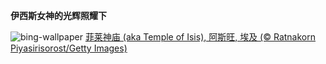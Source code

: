 
**伊西斯女神的光辉照耀下**

![bing-wallpaper](https://www.bing.com/th?id=OHR.TemplePhilae_ZH-CN1232015188_1920x1080.jpg)
[菲莱神庙 (aka Temple of Isis), 阿斯旺, 埃及 (© Ratnakorn Piyasirisorost/Getty Images)](https://www.bing.com/search?q=%E5%9F%83%E5%8F%8A%E9%98%BF%E6%96%AF%E6%97%BA%E8%8F%B2%E8%8E%B1%E7%A5%9E%E5%BA%99&amp;form=hpcapt&amp;mkt=zh-cn)
  